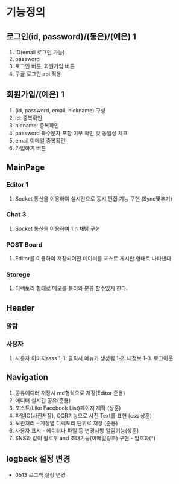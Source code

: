 # 기능정의

## 로그인(id, password)/(동은)/(예은) 1 
 1. ID(email 로그인 가능)
 2. password
 3. 로그인 버튼, 회원가입 버튼
 4. 구글 로그인 api 적용 

## 회원가입/(예은) 1
 1. (id, password, email, nickname) 구성 
 2. id: 중복확인
 3. nicname: 중복확인
 3. password 특수문자 포함 여부 확인 및 동일성 체크
 4. email 이메일 중복확인
 5. 가입하기 버튼

## MainPage

### Editor 1
 1. Socket 통신을 이용하여 실시간으로 동시 편집 기능 구현 (Sync맞추기)
  
### Chat 3
 1. Socket 통신을 이용하여 1:n 채팅 구현
 
### POST Board
 1. Editor를 이용하여 저장되어진 데이터를 포스트 게시판 형태로 나타낸다
 
### Storege
 1. 디렉토리 형태로 메모를 불러와 분류 할수있게 한다.
 
## Header
 ### 알람
 ### 사용자
  1. 사용자 이미지ssss
  	1-1. 클릭시 메뉴가 생성됨
  	1-2. 내정보
  	1-3. 로그아웃 	 
 ## Navigation
 

1. 공유에디터 저장시 md형식으로 저장(Editor 준용)
2. 에디터 실시간 공유(준용)
3. 포스트(Like Facebook List)페이지 제작 (상훈)
4. 파일IO(사진저장), OCR기능으로 사진 Text를 표현 (css 상훈)
5. 보관처리 - 계정별 디렉토리 단위로 저장 (준용)
6. 사용자 표시 - 에디터나 파일 등 변경사항 알림기능(상훈)
7. SNS와 같이 팔로우 and 초대기능(이메일링크) 구현 - 암호화(*)


## logback 설정 변경
 - 0513 로그백 설정 변경
